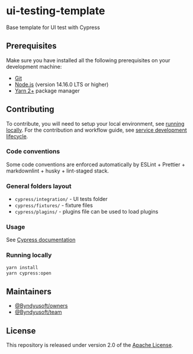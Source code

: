 # ui-testing-template
Base template for UI test with Cypress

## Prerequisites
Make sure you have installed all the following prerequisites on your development machine:

- [Git](https://git-scm.com)
- [Node.js](https://nodejs.org) (version 14.16.0 LTS or higher)
- [Yarn 2+](https://yarnpkg.com/) package manager

## Contributing

To contribute, you will need to setup your local environment, see [running locally](#running-locally). For the contribution and workflow guide, see [service development lifecycle](#service-development-lifecycle).

### Code conventions

Some code conventions are enforced automatically by ESLint + Prettier + markdownlint + husky + lint-staged stack.

### General folders layout

- `cypress/integration/` - UI tests folder
- `cypress/fixtures/` - fixture files
- `cypress/plagins/` - plugins file can be used to load plugins

### Usage

See [Cypress documentation](https://docs.cypress.io/guides/overview/why-cypress)

### Running locally

```bash
yarn install
yarn cypress:open
```

## Maintainers

- [@Byndyusoft/owners](https://github.com/orgs/Byndyusoft/teams/owners)
- [@Byndyusoft/team](https://github.com/orgs/Byndyusoft/teams/team)

## License

This repository is released under version 2.0 of the
[Apache License](https://www.apache.org/licenses/LICENSE-2.0).
